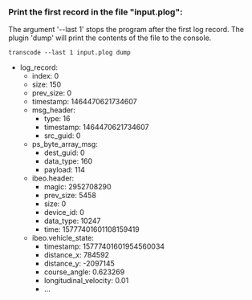 ### Print the first record in the file "input.plog":

The argument '--last 1' stops the program after the first log record.  The plugin 'dump' will print the contents of the file to the console.

`transcode --last 1 input.plog dump`

* log_record:
    * index: 0
    * size: 150
    * prev_size: 0
    * timestamp: 1464470621734607
    * msg_header:
        * type: 16
        * timestamp: 1464470621734607
        * src_guid: 0
    * ps_byte_array_msg:
        * dest_guid: 0
        * data_type: 160
        * payload: 114
    * ibeo.header:
        * magic: 2952708290
        * prev_size: 5458
        * size: 0
        * device_id: 0
        * data_type: 10247
        * time: 15777401601108159419
    * ibeo.vehicle_state:
        * timestamp: 15777401601954560034
        * distance_x: 784592
        * distance_y: -2097145
        * course_angle: 0.623269
        * longitudinal_velocity: 0.01
        * ...


